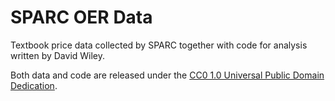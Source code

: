 # SPARC OER Data

Textbook price data collected by SPARC together with code for analysis written by David Wiley.

Both data and code are released under the [CC0 1.0 Universal Public Domain Dedication](https://creativecommons.org/publicdomain/zero/1.0/).
